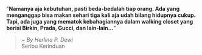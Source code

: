 "**Namanya aja kebutuhan, pasti beda-bedalah tiap orang. Ada yang menganggap bisa makan sehari tiga kali aja udah bilang hidupnya cukup. Tapi, ada juga yang mematok kebahagiannya dalam walking closet yang berisi Birkin, Prada, Gucci, dan lain-lain…**"

> ~ _By Herlina P. Dewi_  
Seribu Kerinduan
